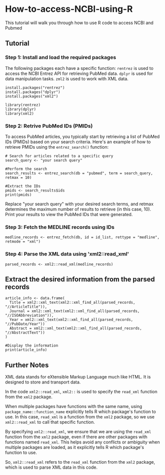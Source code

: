 # How-to-access-NCBI-using-R
This tutorial will walk you through how to use R code to access NCBI and Pubmed
## Tutorial
### Step 1: Install and load the required packages
The following packages each have a specific function:
  ```rentrez``` is used to access the NCBI Entrez API for retrieving PubMed data.
  ```dplyr``` is used for data manipulation tasks.
  ```zml2``` is used to work with XML data.
```
install.packages("rentrez")
install.packages("dplyr")
install.packages("xml2")

library(rentrez)
library(dplyr)
library(xml2)
```

### Step 2: Retrive PubMed IDs (PMIDs)
To access PubMed articles, you typically start by retrieving a list of PubMed IDs (PMIDs) based on your search criteria. Here's an example of how to retrieve PMIDs using the ```entrez_search()``` function:
```
# Search for articles related to a specific query
search_query <- "your search query"

#Perform the search
search_results <- entrez_search(db = "pubmed", term = search_query, retmax = 10)

#Extract the IDs
pmids <- search_results$ids
print(pmids)
```
Replace "your search query" with your desired search terms, and retmax determines the maximum number of results to retrieve (in this case, 10). Print your results to view the PubMed IDs that were generated.

### Step 3: Fetch the MEDLINE records using IDs
```
medline_records <- entrez_fetch(db, id = id_list, rettype = "medline", retmode = "xml")
```

### Step 4: Parse the XML data using 'xml2::read_xml'
```
parsed_records <- xml2::read_xml(medline_records)
```
## Extract the desired information from the parsed records
```
article_info <- data.frame(
  Title = xml2::xml_text(xml2::xml_find_all(parsed_records, "//ArticleTitle")),
  Journal = xml2::xml_text(xml2::xml_find_all(parsed_records, "//ISOAbbreviation")),
  Year = xml2::xml_text(xml2::xml_find_all(parsed_records, "//PubDate/Year"))
  Abstract = xml2::xml_text(xml2::xml_find_all(parsed_records, "//AbstractText"))
)

#Display the information
print(article_info)
```
## Further Notes
XML data stands for eXtensible Markup Language much like HTML. It is designed to store and transport data.

In the code `xml2::read_xml`, `xml2::` is used to specify the `read_xml` function from the `xml2` package.

When multiple packages have functions with the same name, using `package_name::function_name` explicitly tells R which package's function to use. In this case, `read_xml` is a function from the `xml2` package, so we use `xml2::read_xml` to call that specific function.

By specifying `xml2::read_xml`, we ensure that we are using the `read_xml` function from the `xml2` package, even if there are other packages with functions named `read_xml`. This helps avoid any conflicts or ambiguity when multiple packages are loaded, as it explicitly tells R which package's function to use.

So, `xml2::read_xml` refers to the `read_xml` function from the `xml2` package, which is used to parse XML data in this code.
